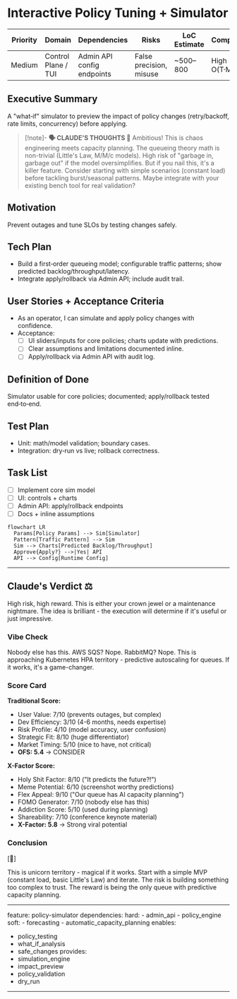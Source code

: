 # Interactive Policy Tuning + Simulator

| Priority | Domain | Dependencies | Risks | LoC Estimate | Complexity | Effort | Impact |
| --- | --- | --- | --- | --- | --- | --- | --- |
| Medium | Control Plane / TUI | Admin API config endpoints | False precision, misuse | ~500–800 | High (Sim O(T·M)) | 13 (Fib) | High |

## Executive Summary
A "what‑if" simulator to preview the impact of policy changes (retry/backoff, rate limits, concurrency) before applying.

> [!note]- **🗣️ CLAUDE'S THOUGHTS 💭**
> Ambitious! This is chaos engineering meets capacity planning. The queueing theory math is non-trivial (Little's Law, M/M/c models). High risk of "garbage in, garbage out" if the model oversimplifies. But if you nail this, it's a killer feature. Consider starting with simple scenarios (constant load) before tackling burst/seasonal patterns. Maybe integrate with your existing bench tool for real validation?

## Motivation
Prevent outages and tune SLOs by testing changes safely.

## Tech Plan
- Build a first‑order queueing model; configurable traffic patterns; show predicted backlog/throughput/latency.
- Integrate apply/rollback via Admin API; include audit trail.

## User Stories + Acceptance Criteria
- As an operator, I can simulate and apply policy changes with confidence.
- Acceptance:
  - [ ] UI sliders/inputs for core policies; charts update with predictions.
  - [ ] Clear assumptions and limitations documented inline.
  - [ ] Apply/rollback via Admin API with audit log.

## Definition of Done
Simulator usable for core policies; documented; apply/rollback tested end‑to‑end.

## Test Plan
- Unit: math/model validation; boundary cases.
- Integration: dry‑run vs live; rollback correctness.

## Task List
- [ ] Implement core sim model
- [ ] UI: controls + charts
- [ ] Admin API: apply/rollback endpoints
- [ ] Docs + inline assumptions

```mermaid
flowchart LR
  Params[Policy Params] --> Sim[Simulator]
  Pattern[Traffic Pattern] --> Sim
  Sim --> Charts[Predicted Backlog/Throughput]
  Approve{Apply?} -->|Yes| API
  API --> Config[Runtime Config]
```

---

## Claude's Verdict ⚖️

High risk, high reward. This is either your crown jewel or a maintenance nightmare. The idea is brilliant - the execution will determine if it's useful or just impressive.

### Vibe Check

Nobody else has this. AWS SQS? Nope. RabbitMQ? Nope. This is approaching Kubernetes HPA territory - predictive autoscaling for queues. If it works, it's a game-changer.

### Score Card

**Traditional Score:**
- User Value: 7/10 (prevents outages, but complex)
- Dev Efficiency: 3/10 (4-6 months, needs expertise)
- Risk Profile: 4/10 (model accuracy, user confusion)
- Strategic Fit: 8/10 (huge differentiator)
- Market Timing: 5/10 (nice to have, not critical)
- **OFS: 5.4** → CONSIDER

**X-Factor Score:**
- Holy Shit Factor: 8/10 ("It predicts the future?!")
- Meme Potential: 6/10 (screenshot worthy predictions)
- Flex Appeal: 9/10 ("Our queue has AI capacity planning")
- FOMO Generator: 7/10 (nobody else has this)
- Addiction Score: 5/10 (used during planning)
- Shareability: 7/10 (conference keynote material)
- **X-Factor: 5.8** → Strong viral potential

### Conclusion

[🦄]

This is unicorn territory - magical if it works. Start with a simple MVP (constant load, basic Little's Law) and iterate. The risk is building something too complex to trust. The reward is being the only queue with predictive capacity planning.


---
feature: policy-simulator
dependencies:
  hard:
    - admin_api
    - policy_engine
  soft:
    - forecasting
    - automatic_capacity_planning
enables:
  - policy_testing
  - what_if_analysis
  - safe_changes
provides:
  - simulation_engine
  - impact_preview
  - policy_validation
  - dry_run
---